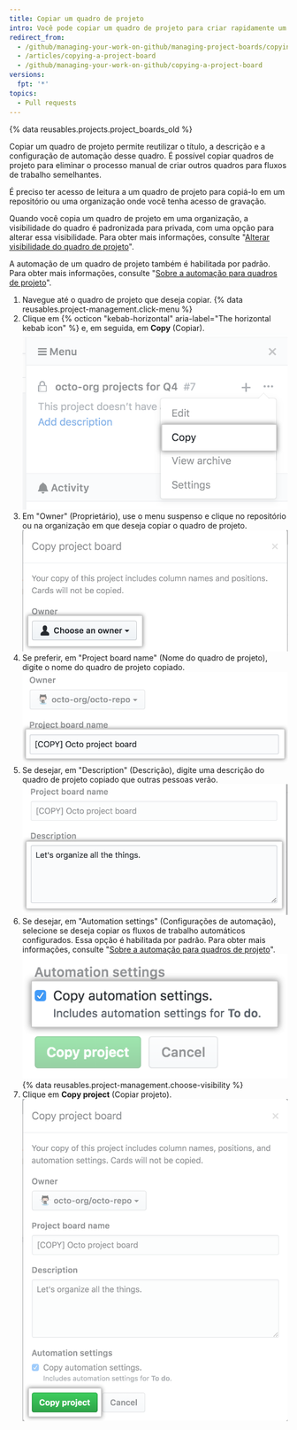 ```yaml
---
title: Copiar um quadro de projeto
intro: Você pode copiar um quadro de projeto para criar rapidamente um projeto. A cópia frequentemente usada ou altamente personalizada dos quadros de projeto ajuda a padronizar seu fluxo de trabalho.
redirect_from:
  - /github/managing-your-work-on-github/managing-project-boards/copying-a-project-board
  - /articles/copying-a-project-board
  - /github/managing-your-work-on-github/copying-a-project-board
versions:
  fpt: '*'
topics:
  - Pull requests
---
```


{% data reusables.projects.project_boards_old %}

Copiar um quadro de projeto permite reutilizar o título, a descrição e a configuração de automação desse quadro. É possível copiar quadros de projeto para eliminar o processo manual de criar outros quadros para fluxos de trabalho semelhantes.

É preciso ter acesso de leitura a um quadro de projeto para copiá-lo em um repositório ou uma organização onde você tenha acesso de gravação.

Quando você copia um quadro de projeto em uma organização, a visibilidade do quadro é padronizada para privada, com uma opção para alterar essa visibilidade. Para obter mais informações, consulte "[Alterar visibilidade do quadro de projeto](/articles/changing-project-board-visibility/)".

A automação de um quadro de projeto também é habilitada por padrão. Para obter mais informações, consulte "[Sobre a automação para quadros de projeto](/articles/about-automation-for-project-boards/)".

1. Navegue até o quadro de projeto que deseja copiar.
{% data reusables.project-management.click-menu %}
3. Clique em {% octicon "kebab-horizontal" aria-label="The horizontal kebab icon" %} e, em seguida, em **Copy** (Copiar). ![Opção de cópia no menu suspenso da barra lateral do quadro de projeto](/assets/images/help/projects/project-board-copy-setting.png)
4. Em "Owner" (Proprietário), use o menu suspenso e clique no repositório ou na organização em que deseja copiar o quadro de projeto. ![Selecionar proprietário do quadro de projeto copiado no menu suspenso](/assets/images/help/projects/copied-project-board-owner.png)
5. Se preferir, em "Project board name" (Nome do quadro de projeto), digite o nome do quadro de projeto copiado. ![Campo para digitar um nome para o quadro de projeto copiado](/assets/images/help/projects/copied-project-board-name.png)
6. Se desejar, em "Description" (Descrição), digite uma descrição do quadro de projeto copiado que outras pessoas verão. ![Campo para digitar uma descrição para o quadro de projeto copiado](/assets/images/help/projects/copied-project-board-description.png)
7. Se desejar, em "Automation settings" (Configurações de automação), selecione se deseja copiar os fluxos de trabalho automáticos configurados. Essa opção é habilitada por padrão. Para obter mais informações, consulte "[Sobre a automação para quadros de projeto](/articles/about-automation-for-project-boards/)". ![Configurações de seleção de automação para o quadro de projeto copiado](/assets/images/help/projects/copied-project-board-automation-settings.png)
{% data reusables.project-management.choose-visibility %}
9. Clique em **Copy project** (Copiar projeto). ![Botão Confirm Copy (Confirmar cópia)](/assets/images/help/projects/confirm-copy-project-board.png)
